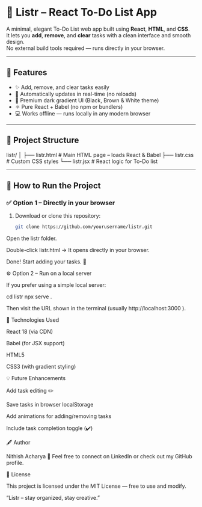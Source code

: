 # 📝 Listr – React To-Do List App

A minimal, elegant To-Do List web app built using **React**, **HTML**, and **CSS**.  
It lets you **add**, **remove**, and **clear** tasks with a clean interface and smooth design.  
No external build tools required — runs directly in your browser.

---

## 🚀 Features

- ✨ Add, remove, and clear tasks easily  
- 💾 Automatically updates in real-time (no reloads)  
- 🎨 Premium dark gradient UI (Black, Brown & White theme)  
- ⚛️ Pure React + Babel (no npm or bundlers)  
- 💻 Works offline — runs locally in any modern browser  

---

## 📁 Project Structure
listr/
│
├── listr.html # Main HTML page – loads React & Babel
├── listr.css # Custom CSS styles
└── listr.jsx # React logic for To-Do list

---

## 🧠 How to Run the Project

### ✅ Option 1 – Directly in your browser
1. Download or clone this repository:
   ```bash
   git clone https://github.com/yourusername/listr.git
Open the listr folder.

Double-click listr.html → It opens directly in your browser.

Done! Start adding your tasks. 🎉

⚙️ Option 2 – Run on a local server

If you prefer using a simple local server:

cd listr
npx serve .


Then visit the URL shown in the terminal (usually http://localhost:3000
).

🧩 Technologies Used

React 18 (via CDN)

Babel (for JSX support)

HTML5

CSS3 (with gradient styling)

💡 Future Enhancements

Add task editing ✏️

Save tasks in browser localStorage

Add animations for adding/removing tasks

Include task completion toggle (✔️)

🖋️ Author

Nithish Acharya
📧 Feel free to connect on LinkedIn
 or check out my GitHub profile.

📜 License

This project is licensed under the MIT License — free to use and modify.

“Listr – stay organized, stay creative.” 

